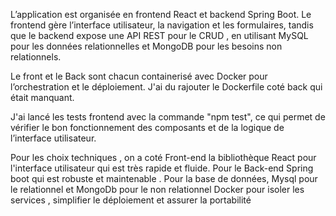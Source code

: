 L’application est organisée en frontend React et backend Spring Boot. Le frontend gère l’interface utilisateur,
la navigation et les formulaires, tandis que le backend expose une API REST pour le CRUD , en utilisant MySQL
pour les données relationnelles et MongoDB pour les besoins non relationnels.

Le front et le Back sont chacun containerisé avec Docker pour l’orchestration et le déploiement.
J'ai du rajouter le Dockerfile coté back qui était manquant.

J'ai lancé les tests frontend  avec la commande "npm test", ce qui permet de vérifier le bon fonctionnement
des composants et de la logique de l’interface utilisateur.

Pour les choix techniques , on a coté Front-end la bibliothèque React pour l'interface utilisateur qui est très rapide
et fluide.
Pour le Back-end Spring boot qui est robuste et maintenable .
Pour la base de données, Mysql pour le relationnel et MongoDb pour le non relationnel
Docker pour isoler les services , simplifier le déploiement et assurer la portabilité